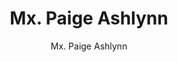 ---
title: Mx. Paige Ashlynn
url: https://mxashlynn.gay
author: Mx. Paige Ashlynn
button: mxashlynn.png
---